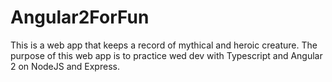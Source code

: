 # Angular2ForFun
This is a web app that keeps a record of mythical and heroic creature. The purpose of this web app is to practice wed dev with Typescript and Angular 2 on NodeJS and Express.